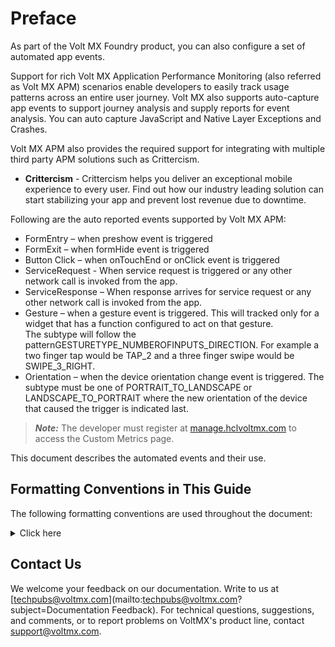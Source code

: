 # Preface

As part of the Volt MX Foundry product, you can also configure a set of automated app events.

Support for rich Volt MX Application Performance Monitoring (also referred as Volt MX APM) scenarios enable developers to easily track usage patterns across an entire user journey. Volt MX also supports auto-capture app events to support journey analysis and supply reports for event analysis. You can auto capture JavaScript and Native Layer Exceptions and Crashes.

Volt MX APM also provides the required support for integrating with multiple third party APM solutions such as Crittercism.

*   **Crittercism** - Crittercism helps you deliver an exceptional mobile experience to every user. Find out how our industry leading solution can start stabilizing your app and prevent lost revenue due to downtime.

Following are the auto reported events supported by Volt MX APM:

*   FormEntry – when preshow event is triggered
*   FormExit – when formHide event is triggered
*   Button Click – when onTouchEnd or onClick event is triggered
*   ServiceRequest - When service request is triggered or any other network call is invoked from the app.
*   ServiceResponse – When response arrives for service request or any other network call is invoked from the app.
*   Gesture – <span></span> when a gesture event is triggered. This will tracked only for a widget that has a function configured to act on that gesture.  
    The subtype will follow the patternGESTURETYPE_NUMBEROFINPUTS_DIRECTION. For example a two finger tap would be TAP_2 and a three finger swipe would be SWIPE_3_RIGHT.
*   Orientation – when the device orientation change event is triggered. The subtype must be one of PORTRAIT_TO_LANDSCAPE or LANDSCAPE_TO_PORTRAIT where the new orientation of the device that caused the trigger is indicated last.

>   **_Note:_** The developer must register at [manage.hclvoltmx.com](https://manage.hclvoltmx.com/) to access the Custom Metrics page.


This document describes the automated events and their use.

## <a name="Typograp"></a>Formatting Conventions in This Guide

The following formatting conventions are used throughout the document:

<details close markdown="block"><summary>Click here</summary>
<table>
<tr>
<th>Conventions</th>
<th>Explanation</th>
</tr>
<tr>
<td><code>Monospace</code></td>
<td>
<ul>
<li>User input text, system prompts, and responses</li>
<li>File path</li>
<li>Commands</li>
<li>Program code</li>
<li>File names</li>
</ul>
</td>
</tr>
<tr>
<td><em>Italic</em></td>
<td>
<ul>
<li>Emphasis</li>
<li>Names of books and documents</li>
<li>New terminology</li>
</ul>
</td>
</tr>
<tr>
<td><strong>Bold</strong></td>
<td>
<ul>
<li>Windows</li>
<li>Menus</li>
<li>Buttons</li>
<li>Icons</li>
<li>Fields</li>
<li>Tabs</li>
<li>Folders</li>
</ul>
</td>
</tr>
<tr>
<td>
<a href="#">URL</a>
</td>
<td>
<ul>
Active link to a URL.
</ul>
</td>
</tr>
<tr>
<td>
<blockquote>
<em>Note:</em>
</blockquote>
</td>
<td>
<ul>
Provides helpful hints or additional information.
</ul>
</td>
</tr>
<tr>
<td>
<blockquote style="color:orange;">
<em>Important:</em>
</blockquote>
</td>
<td>
<ul>
Highlights actions or information that might cause problems to systems or data
</ul>
</td>
</tr>
</table>  
</details>  


## Contact Us

We welcome your feedback on our documentation. Write to us at [techpubs@voltmx.com](mailto:techpubs@voltmx.com?subject=Documentation Feedback). For technical questions, suggestions, and comments, or to report problems on VoltMX's product line, contact [support@voltmx.com](mailto:support@voltmx.com).



<!-- For technical questions, suggestions and comments, or to report problems on the Volt MX product line, contact [support.hcltechsw.com](https://support.hcltechsw.com/). -->